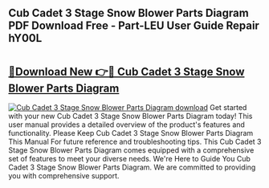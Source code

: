## Cub Cadet 3 Stage Snow Blower Parts Diagram PDF Download Free - Part-LEU User Guide Repair hY00L

# <h2><a href="http://dfkraog.blite.top/?on=Cub+Cadet+3+Stage+Snow+Blower+Parts+Diagram">🔗Download New 👉🔴 Cub Cadet 3 Stage Snow Blower Parts Diagram</a></h2>

[![Cub Cadet 3 Stage Snow Blower Parts Diagram download](https://i.imgur.com/lujVjoI.png)](http://dfkraog.blite.top/?on=Cub+Cadet+3+Stage+Snow+Blower+Parts+Diagram)
Get started with your new Cub Cadet 3 Stage Snow Blower Parts Diagram today! This user manual provides a detailed overview of the product's features and functionality. Please Keep Cub Cadet 3 Stage Snow Blower Parts Diagram This Manual For future reference and troubleshooting tips. This Cub Cadet 3 Stage Snow Blower Parts Diagram comes equipped with a comprehensive set of features to meet your diverse needs. We're Here to Guide You Cub Cadet 3 Stage Snow Blower Parts Diagram. We are committed to providing you with comprehensive support.
